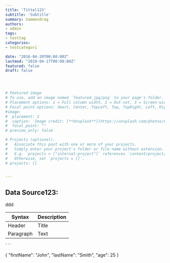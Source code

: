 ```yaml
---
title: 'Tittel123'
subtitle: 'Subtitle'
summary: Sammendrag
authors:
- admin
tags:
- testtag
categories:
- testcategori

date: "2016-04-20T00:00:00Z"
lastmod: "2019-04-17T00:00:00Z"
featured: false
draft: false




# Featured image
# To use, add an image named `featured.jpg/png` to your page's folder.
# Placement options: 1 = Full column width, 2 = Out-set, 3 = Screen-width
# Focal point options: Smart, Center, TopLeft, Top, TopRight, Left, Right, BottomLeft, Bottom, BottomRight
#image:
#  placement: 2
#  caption: 'Image credit: [**Unsplash**](https://unsplash.com/photos/CpkOjOcXdUY)'
#  focal_point: ""
# preview_only: false

# Projects (optional).
#   Associate this post with one or more of your projects.
#   Simply enter your project's folder or file name without extension.
#   E.g. `projects = ["internal-project"]` references `content/project/deep-learning/index.md`.
#   Otherwise, set `projects = []`.
# projects: []


---
```


## Data Source123:


<script src="https://gist.github.com/glennhelgesen/d6ac34b2c55648eb636488ce92173dbc.js"> </script>
<script src="https://gist.github.com/2d7ca4eed82764833f8d93a6fea28f15.js"> </script>


<style type="text/css">
  .gist {width:300px !important;}
  .gist-file
  .gist-data {max-height: 21300px;max-width: 300px;}
</style>

<script src="https://gist.github.com/glennhelgesen/d6ac34b2c55648eb636488ce92173dbc.js"></script>


<style type="text/css"> .gist {width:500px; overflow:auto}  .gist .file-data {max-height: 12200px;max-width: 500px;} </style>



<style type="text/css">
  .gist {width:580px !important;}
  .gist-file
  .gist-data {max-height: 22320px; max-width: 580px;}
</style>
<script src="https://gist.github.com/AndrewSzymczak/db4caa6b5eaf1a60df6585e355dabd08.js"></script>

ddd


| Syntax | Description |
| ----------- | ----------- |
| Header | Title |
| Paragraph | Text |


	```
{
  "firstName": "John",
  "lastName": "Smith",
  "age": 25
}
```
